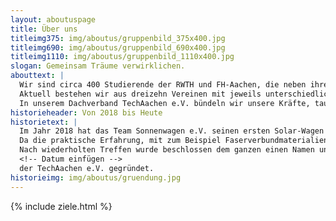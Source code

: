 ```yaml
---
layout: aboutuspage
title: Über uns
titleimg375: img/aboutus/gruppenbild_375x400.jpg
titleimg690: img/aboutus/gruppenbild_690x400.jpg
titleimg1110: img/aboutus/gruppenbild_1110x400.jpg
slogan: Gemeinsam Träume verwirklichen.
abouttext: |
  Wir sind circa 400 Studierende der RWTH und FH-Aachen, die neben ihrem Studium Wettbewerbe bestreiten, Ideen realisieren und sich für Nachhaltigkeit und Soziales einsetzen.
  Aktuell bestehen wir aus dreizehn Vereinen mit jeweils unterschiedlichen Zielen und Projekten.
  In unserem Dachverband TechAachen e.V. bündeln wir unsere Kräfte, tauschen unser Wissen aus und verbinden unsere Netzwerke.
historieheader: Von 2018 bis Heute
historietext: |
  Im Jahr 2018 hat das Team Sonnenwagen e.V. seinen ersten Solar-Wagen gebaut.
  Da die praktische Erfahrung, mit zum Beispiel Faserverbundmaterialien, noch  fehlte, schaute man sich in Aachen bei bestehenden Vereinen um. Sonnenwagen fragte die Ecurie-Aix und die FVA ob man bei ihnen Faserverbundverarbeitung lernen kann. Beide Vereine richteten einen Workshop aus. Im Anschluss mietete sich Sonnenwagen für den Bau seiner großen CFK-Bauteile bei der FVA ein. Nach dem mehrmonatigen intensiven Austausch zwischen den Vereinen beschlossen einige findige Mitglieder, dass es sinnvoll wäre, sich mit allen größeren technischen Vereinen zusammenzusetzen und sich auszutauschen. Das erste Treffen fand Abends bei einem Bier in der Pontstraße statt. Man tauschte sich über die unterschiedlichen Vereine aus und musste feststellen, dass Alle ähnlichen Herausforderungen gegenüberstehen, oder aber eine Lösung für das Problem des Gegenübers hatten. Sei es in der Hochschulpolitik, beim Sponsoring, bei der Raumsuche und natürlich bei der technischen Umsetzung der Projekte.
  Nach wiederholten Treffen wurde beschlossen dem ganzen einen Namen und eine Satzung zu geben und nach viel Arbeit letztendlich am
  <!-- Datum einfügen -->
  der TechAachen e.V. gegründet.
historieimg: img/aboutus/gruendung.jpg
---
```



{% include ziele.html %}


<!-- Bild Gründungsversammlung einfügen! -->
